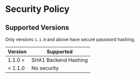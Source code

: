 # Security Policy

## Supported Versions

Only versions `1.1.0` and above have secure password hashing.

| Version         | Supported            |
| --------------- | -------------------- |
| 1.1.0 >         | SHA1 Backend Hashing |
| < 1.1.0         | No security          |
